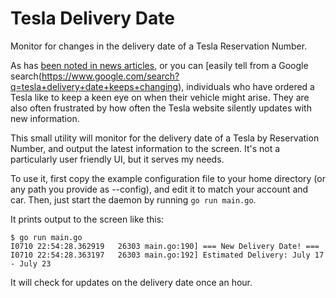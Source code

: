 # Tesla Delivery Date

Monitor for changes in the delivery date of a Tesla Reservation Number.

As has [been noted in news articles](https://electrek.co/2021/07/05/i-just-bought-my-very-first-tesla-heres-what-happened/), or you can [easily tell from a Google search(https://www.google.com/search?q=tesla+delivery+date+keeps+changing), individuals who have ordered a Tesla like to keep a keen eye on when their vehicle might arise.  They are also often frustrated by how often the Tesla website silently updates with new information.

This small utility will monitor for the delivery date of a Tesla by Reservation Number, and output the latest information to the screen.  It's not a particularly user friendly UI, but it serves my needs.

To use it, first copy the example configuration file to your home directory (or any path you provide as --config), and edit it to match your account and car.  Then, just start the daemon by running `go run main.go`.

It prints output to the screen like this:

```
$ go run main.go
I0710 22:54:28.362919   26303 main.go:190] === New Delivery Date! ===
I0710 22:54:28.363197   26303 main.go:192] Estimated Delivery: July 17 - July 23
```

It will check for updates on the delivery date once an hour.

